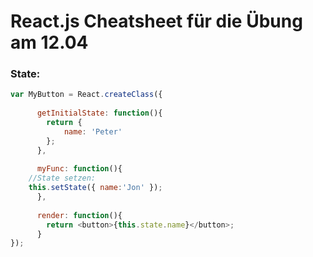 # React.js Cheatsheet für die Übung am 12.04

### State:
```javascript
var MyButton = React.createClass({
			
      getInitialState: function(){
      	return {
        	name: 'Peter'
        };
      },
      
      myFunc: function(){
	//State setzen:
	this.setState({ name:'Jon' });
      },
			
      render: function(){
      	return <button>{this.state.name}</button>;
      }
});

```
